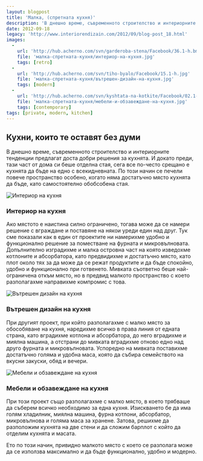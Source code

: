 ```yaml
---
layout: blogpost
title: 'Малка, (спретната кухня)'
description: 'В днешно време, съвременното строителство и интериорните тенденции предлагат доста добри решения за кухнята. И докато преди, тази част от дома си беше отделна стая, сега все по-често срещано е кухнята да бъде на едно с всекидневната.'
date: 2012-09-18
legacy: 'http://www.interiorendizain.com/2012/09/blog-post_18.html'
images:
  -
    url: 'http://hub.acherno.com/svn/garderoba-stena/Facebook/36.1-h.bmp'
    file: 'малка-спретната-кухня/интериор-на-кухня.jpg'
    tags: [retro]
  -
    url: 'http://hub.acherno.com/svn/tiho-byalo/Facebook/15.1-h.jpg'
    file: 'малка-спретната-кухня/вътрешен-дизайн-на-кухня.jpg'
    tags: [modern]
  -
    url: 'http://hub.acherno.com/svn/kyshtata-na-kotkite/Facebook/02.1-k_f.jpg'
    file: 'малка-спретната-кухня/мебели-и-обзавеждане-на-кухня.jpg'
    tags: [contemporary]
tags: [private, modern, kitchen]
---
```

## Кухни, които те оставят **без думи**
В днешно време, съвременното строителство и интериорните тенденции предлагат доста добри решения за кухнята. И докато преди, тази част от дома си беше отделна стая, сега все по-често срещано е кухнята да бъде на едно с всекидневната. По този начин се печели повече пространство особено, когато няма достатъчно място кухнята да бъде, като самостоятелно обобсобена стая.

![Интериор на кухня](малка-спретната-кухня/интериор-на-кухня.jpg)
### Интериор на **кухня**

Ако мястото е наистина силно ограничено, тогава може да се намери решение с вграждане и поставяне на някои уреди един над друг. Тук сме показали как в един от проектите ни намерихме удобно и функционално решение за поместване на фурната и микровълновата. Допълнително изградихме и малка островна част на която изведохме котлоните и абсорбатора, като предвидихме и достатъчно място, като плот около тях за да може да се режат продуктите и да бъде спокойно, удобно и функционално при готвенето. Мивката съответно беше най-ограничена откъм място, но в предвид малкото пространство с което разполагахме направихме компромис с това.

![Вътрешен дизайн на кухня](малка-спретната-кухня/вътрешен-дизайн-на-кухня.jpg)
### Вътрешен дизайн на **кухня**

При другият проект, при който разполагахме с малко място за обособяване на кухня, наредихме всичко в права линия от едната страна, като вградихме котлона и абсорбатора, до него вградихме и миялна машина, а отстрани до мивката вградихме отново едно над друго фурната и микровълновата. Успоредно на мивката поставихме достатъчно голяма и удобна маса, която да събира семейството на вкусни закуски, обяд и вечери.

![Мебели и обзавеждане на кухня](малка-спретната-кухня/мебели-и-обзавеждане-на-кухня.jpg)
### Мебели и обзавеждане на **кухня**

При този проект също разполагахме с малко място, в което трябваше да съберем всичко необходимо за една кухня. Изискването бе да има голям хладилник, миялна машина, фурна котлони, абсорбатор, микровълнова и голяма маса за хранене. Затова, решихме да разположим кухнята на две стени и да сложим барплот с който да отделим кухнята и масата.

Ето по този начин, привидно малкото място с което се разполага може да се използва максимално и да бъде функционално, удобно и модерно.